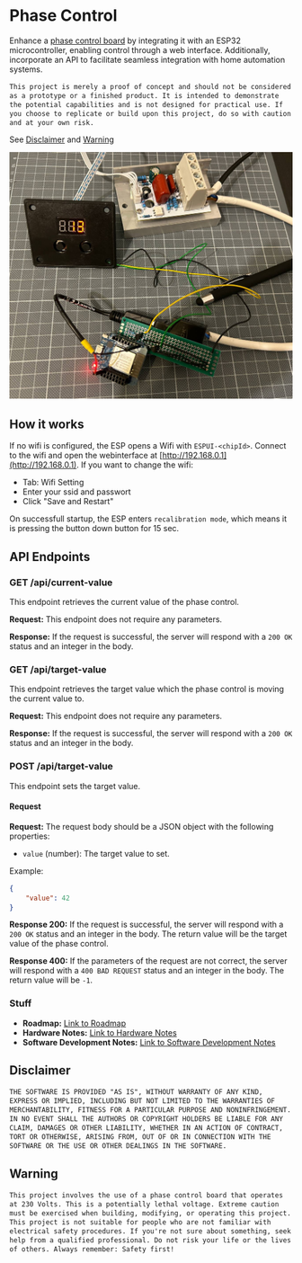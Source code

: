 # Phase Control

Enhance a [phase control board](https://www.amazon.de/dp/B07SFF9VC6?ref_=cm_sw_r_apan_dp_5E5BYS5TRJ6GNMP8MNYR&language=de-DE) by integrating it with an ESP32 microcontroller, enabling control through a web interface. Additionally, incorporate an API to facilitate seamless integration with home automation systems.

```text
This project is merely a proof of concept and should not be considered as a prototype or a finished product. It is intended to demonstrate the potential capabilities and is not designed for practical use. If you choose to replicate or build upon this project, do so with caution and at your own risk.
```

See [Disclaimer](#disclaimer) and [Warning](#warning)


![Build](docs/build.jpg)

## How it works
If no wifi is configured, the ESP opens a Wifi with `ESPUI-<chipId>`. Connect to the wifi and open the webinterface at [http://192.168.0.1](http://192.168.0.1). If you want to change the wifi:
- Tab: Wifi Setting
- Enter your ssid and passwort
- Click "Save and Restart"

On successfull startup, the ESP enters `recalibration mode`, which means it is pressing the button down button for 15 sec.

## API Endpoints

### GET /api/current-value

This endpoint retrieves the current value of the phase control.

**Request:** This endpoint does not require any parameters.

**Response:**  If the request is successful, the server will respond with a `200 OK` status and an integer in the body.

### GET /api/target-value

This endpoint retrieves the target value which the phase control is moving the current value to.

**Request:** This endpoint does not require any parameters.

**Response:**  If the request is successful, the server will respond with a `200 OK` status and an integer in the body.

### POST /api/target-value

This endpoint sets the target value.

#### Request

**Request:** The request body should be a JSON object with the following properties:

- `value` (number): The target value to set.

Example:

```json
{
    "value": 42
}
```

**Response 200:**  If the request is successful, the server will respond with a `200 OK` status and an integer in the body. The return value will be the target value of the phase control.

**Response 400:**  If the parameters of the request are not correct, the server will respond with a `400 BAD REQUEST` status and an integer in the body. The return value will be `-1`.

### Stuff

- **Roadmap:** [Link to Roadmap](docs/roadmap.md)
- **Hardware Notes:** [Link to Hardware Notes](docs/hardware.md)
- **Software Development Notes:** [Link to Software Development Notes](docs/software.md)

## Disclaimer

```text
THE SOFTWARE IS PROVIDED "AS IS", WITHOUT WARRANTY OF ANY KIND, EXPRESS OR IMPLIED, INCLUDING BUT NOT LIMITED TO THE WARRANTIES OF MERCHANTABILITY, FITNESS FOR A PARTICULAR PURPOSE AND NONINFRINGEMENT. IN NO EVENT SHALL THE AUTHORS OR COPYRIGHT HOLDERS BE LIABLE FOR ANY CLAIM, DAMAGES OR OTHER LIABILITY, WHETHER IN AN ACTION OF CONTRACT, TORT OR OTHERWISE, ARISING FROM, OUT OF OR IN CONNECTION WITH THE SOFTWARE OR THE USE OR OTHER DEALINGS IN THE SOFTWARE.
```

## Warning

```
This project involves the use of a phase control board that operates at 230 Volts. This is a potentially lethal voltage. Extreme caution must be exercised when building, modifying, or operating this project. This project is not suitable for people who are not familiar with electrical safety procedures. If you're not sure about something, seek help from a qualified professional. Do not risk your life or the lives of others. Always remember: Safety first!
```